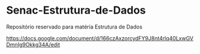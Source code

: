 # Senac-Estrutura-de-Dados
Repositório reservado para matéria Estrutura de Dados


https://docs.google.com/document/d/166czAxzorcydFY9J8nt4rlq40LxwGVDmnIg9Okkg34A/edit
